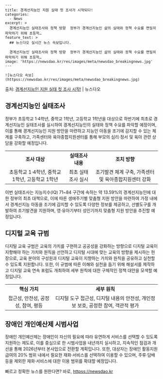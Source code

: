     ---
    title: 경계선지능인 지원 실태 첫 조사가 시작되다!
    categories:
      - News
    excerpt: >
      경계선지능인 실태조사와 정책 방향  정부가 경계선지능인 삶의 실태와 정책 수요를 면밀히 파악하기 위해 초등학…
    feature_text: >
      ## 뉴스다오 실시간 뉴스 속보입니다.
    
      경계선지능인 실태조사와 정책 방향  정부가 경계선지능인 삶의 실태와 정책 수요를 면밀히 파악하기 위해 초등학…
    image: 'https://newsdao.kr/res/images/meta/newsdao_breakingnews.jpg'
    ---
    
    ![뉴스다오 속보](httpss://newsdao.kr/res/images/meta/newsdao_breakingnews.jpg)

<p>출처: <a href="httpss://newsdao.kr/4572" rel="dofollow">경계선지능인 지원 실태 첫 조사 시작!</a> | 뉴스다오</p>

<h2 data-ke-size="size26">경계선지능인 실태조사</h2>
<p data-ke-size="size16">정부가 초등학교 1·4학년, 중학교 1학년, 고등학교 1학년을 대상으로 하반기에 최초로 경계선지능인 실태조사를 실시하여 경계선지능인의 실태와 정책 수요를 파악할 예정이며, 이를 통해 경계선지능인 지원 방안을 마련하고 지능인 아동을 조기에 감지할 수 있는 체계를 구축하고, 가족센터와 육아종합지원센터를 통해 부모의 심리·정서 및 육아 관련 상담을 강화할 예정입니다.</p>
<table>
  <tr>
    <td style="text-align: center; height: 17px;"><b>조사 대상</b></td>
    <td style="text-align: center; height: 17px;"><b>실태조사 내용</b></td>
    <td style="text-align: center; height: 17px;"><b>조치 방향</b></td>
  </tr>
  <tr>
    <td style="text-align: center; height: 17px;">초등학교 1·4학년, 중학교 1학년, 고등학교 1학년</td>
    <td style="text-align: center; height: 17px;">최초 실태조사 실시</td>
    <td style="text-align: center; height: 17px;">조기발견 체계 구축, 가족센터 및 육아종합지원센터 강화</td>
  </tr>
</table>
<p data-ke-size="size16">이번 실태조사는 지능지수(IQ) 71~84 구간에 속하는 약 13.59%의 경계선지능인에 대한 정부의 최초 대책으로, 이에 따른 생애주기별 맞춤형 지원 방안을 마련하여 가정 내에서 경계선지능 아동을 조기에 감지할 수 있도록 다양한 정보를 제공하고, 선별도구를 개발하여 조기발견을 지원하며, 영·유아기부터 성인기까지 맞춤형 지원 방안을 추진할 예정입니다.</p>

<h2 data-ke-size="size26">디지털 교육 규범</h2>
<p data-ke-size="size16">디지털 교육 규범은 교육의 가치를 구현하고 공공성을 강화하는 방향으로 디지털 교육이 지향해야 하는 가치와 원칙을 선언하고 디지털 시대에 맞는 교육의 방향을 제시하는 헌장으로, 교육 분야의 구성원과 디지털 교육이 지향하는 가치와 원칙을 공유하고 실천할 수 있도록 지원합니다. 또한, 이 규범에 따른 이해와 실천을 돕기 위해 해설서를 제작하고 디지털 교육 연속 포럼도 개최하여 세부 원칙에 대한 구체적인 정책 대안을 모색할 예정입니다.</p>
<table>
  <tr>
    <td style="text-align: center; height: 17px;"><b>핵심 가치</b></td>
    <td style="text-align: center; height: 17px;"><b>세부 원칙</b></td>
  </tr>
  <tr>
    <td style="text-align: center; height: 17px;">접근성, 안전성, 공정성, 참여, 평등</td>
    <td style="text-align: center; height: 17px;">디지털 도구 접근성, 디지털 내용의 안전성, 개인정보 보호, 공정한 참여, 객관적 평가</td>
  </tr>
</table>

<h2 data-ke-size="size26">장애인 개인예산제 시범사업</h2>
<p data-ke-size="size16">장애인 개인예산제는 장애인이 자신의 필요에 따라 유연하게 서비스를 선택할 수 있도록 지원하는 제도로, 이를 중심으로 한 시범사업을 내년까지 실시하고, 지속적인 점검과 개선을 통해 2026년부터 본사업으로 전환할 계획입니다. 또한, 대상자는 장애인 활동지원급여의 20% 범위 내에서 필요한 재화·서비스를 선택하여 이용할 수 있으며, 주류·담배 등을 제외한 재화·서비스에 대한 이용 범위를 확대할 예정입니다.</p> 

빠르고 정확한 뉴스를 원한다면? 바로, <a href="httpss://newsdao.kr" rel="dofollow">httpss://newsdao.kr</a>


    